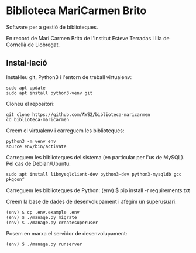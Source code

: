 # Biblioteca MariCarmen Brito

Software per a gestió de biblioteques.

En record de Mari Carmen Brito de l'Institut Esteve Terradas i Illa de Cornellà de Llobregat.

## Instal·lació

Instal·leu git, Python3 i l'entorn de treball virtualenv:

    sudo apt update
    sudo apt install python3-venv git

Cloneu el repositori:

    git clone https://github.com/AWS2/biblioteca-maricarmen
    cd biblioteca-maricarmen

Creem el virtualenv i carreguem les biblioteques:

    python3 -m venv env
    source env/bin/activate

Carreguem les biblioteques del sistema (en particular per l'us de MySQL). Pel cas de Debian/Ubuntu:

    sudo apt install libmysqlclient-dev python3-dev python3-mysqldb gcc pkgconf

Carreguem les biblioteques de Python:
    (env) $ pip install -r requirements.txt

Creem la base de dades de desenvolupament i afegim un superusuari:

    (env) $ cp .env.example .env
    (env) $ ./manage.py migrate
    (env) $ ./manage.py createsuperuser

Posem en marxa el servidor de desenvolupament:

    (env) $ ./manage.py runserver

